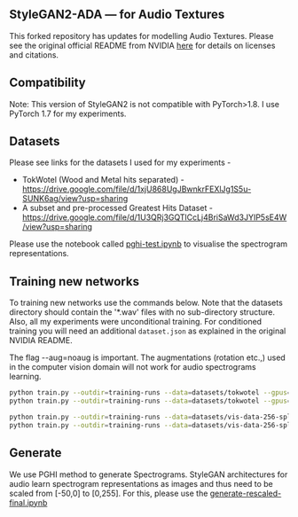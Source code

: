 ## StyleGAN2-ADA &mdash; for Audio Textures 

This forked repository has updates for modelling Audio Textures. Please see the original official README from NVIDIA [here](https://github.com/NVlabs/stylegan2-ada-pytorch) for details on licenses and citations.

## Compatibility
Note: This version of StyleGAN2 is not compatible with PyTorch>1.8. I use PyTorch 1.7 for my experiments.

## Datasets

Please see links for the datasets I used for my experiments - 

* TokWotel (Wood and Metal hits separated) - https://drive.google.com/file/d/1xjU868UgJBwnkrFEXlJg1S5u-SUNK6ag/view?usp=sharing
* A subset and pre-processed Greatest Hits Dataset - https://drive.google.com/file/d/1U3QRj3GQTlCcLj4BriSaWd3JYIP5sE4W/view?usp=sharing 

Please use the notebook called [pghi-test.ipynb](pghi-test.ipynb) to visualise the spectrogram representations.

## Training new networks

To training new networks use the commands below. Note that the datasets directory should contain the '*.wav' files with no sub-directory structure. Also, all my experiments were unconditional training. For conditioned training you will need an additional ```dataset.json``` as explained in the original NVIDIA README.

The flag --aug=noaug is important. The augmentations (rotation etc.,) used in the computer vision domain will not work for audio spectrograms learning.

```.bash
python train.py --outdir=training-runs --data=datasets/tokwotel --gpus=1 --aug=noaug --dry-run
python train.py --outdir=training-runs --data=datasets/tokwotel --gpus=1 --aug=noaug

python train.py --outdir=training-runs --data=datasets/vis-data-256-split --gpus=1 --aug=noaug --dry-run
python train.py --outdir=training-runs --data=datasets/vis-data-256-split --gpus=1 --aug=noaug
```

## Generate

We use PGHI method to generate Spectrograms. StyleGAN architectures for audio learn spectrogram representations as images and thus need to be scaled from [-50,0] to [0,255].
For this, please use the [generate-rescaled-final.ipynb](generate-rescaled-final.ipynb)
